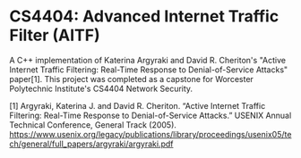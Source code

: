 # CS4404: Advanced Internet Traffic Filter (AITF)

A C++ implementation of Katerina Argyraki and David R. Cheriton's "Active Internet Traffic Filtering: Real-Time Response to Denial-of-Service Attacks" paper[1]. This project was completed as a capstone for Worcester Polytechnic Institute's CS4404 Network Security.


[1] Argyraki, Katerina J. and David R. Cheriton. “Active Internet Traffic Filtering: Real-Time Response to Denial-of-Service Attacks.” USENIX Annual Technical Conference, General Track (2005).
https://www.usenix.org/legacy/publications/library/proceedings/usenix05/tech/general/full_papers/argyraki/argyraki.pdf
